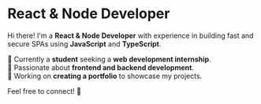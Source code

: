 # React & Node Developer  

Hi there! I'm a **React & Node Developer** with experience in building fast and secure SPAs using **JavaScript** and **TypeScript**.  

🔹 Currently a **student** seeking a **web development internship**.  
🔹 Passionate about **frontend and backend development**.  
🔹 Working on **creating a portfolio** to showcase my projects.  

Feel free to connect! 🚀  
